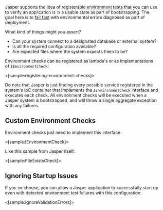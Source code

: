 <!--title:Environment Tests-->

Jasper supports the idea of registerable [environment tests](http://codebetter.com/jeremymiller/2006/04/06/environment-tests-and-self-diagnosing-configuration-with-structuremap/) that you can use to verify an application is in a usable state as part of bootstrapping. The goal here is to [fail fast](https://en.wikipedia.org/wiki/Fail-fast) with environmental errors diagnosed as part of deployment.

What kind of things might you assert?

* Can your system connect to a designated database or external system?
* Is all the required configuration available?
* Are expected files where the system expects them to be?

Environment checks can be registered as lambda's or as implementations of `IEnvironmentCheck`:

<[sample:registering-environment-checks]>

Do note that Jasper is just finding every possible service registered in the system's IoC container that implements
the `IEnvironmentCheck` interface and executes each check. All environment checks will be executed when a Jasper system is
bootstrapped, and will throw a single aggregate exception with any failures. 

## Custom Environment Checks

Environment checks just need to implement this interface:

<[sample:IEnvironmentCheck]>

Like this sample from Jasper itself:

<[sample:FileExistsCheck]>

## Ignoring Startup Issues

If you so choose, you can allow a Jasper application to successfully start up even with detected
environment test failures with this configuration:

<[sample:IgnoreValidationErrors]>